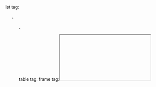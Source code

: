 <!-- ==================== Topics ==================== -->

list tag:<ul>、<ol>、<dl>
table tag:<table>
frame tag:<iframe>
form tag:<form>
multimedia tag
scrollable substitute tag<marquee>

<!-- ==================== Topics ==================== -->

<!-- ===================== List Tag ======================== -->

1.  <ul> is for creating a list, not for list symbol

    <ul type="square / circle ">
 
2.  <li> can only be created inside <ul>, but <li> is a container tag, so <ul> can be created inside <li>

    <li> can be modified by pic (tbc in CSS)

        Example: amazon product list, nav bar

3.  <ol type="1 / a / A / i / I">

4.  <dl> definition list:

    <dt> definition title (necessary), <dd> definition description (optional), both are containers

        Example: navigational footer area

<!-- ===================== End List Tag ======================== -->

